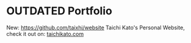 # OUTDATED Portfolio
New: https://github.com/taixhi/website
Taichi Kato's Personal Website, check it out on: [taichikato.com](http://taichikato.com)
